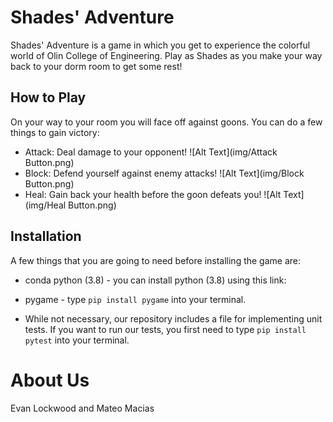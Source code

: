# Shades' Adventure

Shades' Adventure is a game in which you get to experience the colorful world of Olin College of Engineering. Play as Shades as you make your way back to your dorm room to get some rest!

## How to Play

On your way to your room you will face off against goons. You can do a few things to gain victory:

- Attack: Deal damage to your opponent!
    ![Alt Text](img/Attack Button.png)
- Block: Defend yourself against enemy attacks!
    ![Alt Text](img/Block Button.png)
- Heal: Gain back your health before the goon defeats you!
    ![Alt Text](img/Heal Button.png)
    
## Installation

A few things that you are going to need before installing the game are:

- conda python (3.8) - you can install python (3.8) using this link: 

- pygame - type `pip install pygame` into your terminal.

- While not necessary, our repository includes a file for implementing unit tests. If you want to run our tests, you first need to type `pip install pytest` into your terminal.

# About Us

Evan Lockwood and Mateo Macias